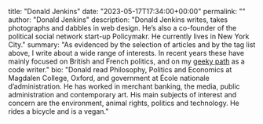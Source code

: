 title: "Donald Jenkins"
date: "2023-05-17T17:34:00+00:00"
permalink: ""
author: "Donald Jenkins"
description: "Donald Jenkins writes, takes photographs and dabbles in web design. He’s also a co-founder of the political social network start-up Policymakr. He currently lives in New York City."
summary: "As evidenced by the selection of articles and by the tag list above, I write about a wide range of interests. In recent years these have mainly focused on British and French politics, and on my [geeky path](https://github.com/donaldjenkins) as a code writer."
bio: "Donald read Philosophy, Politics and Economics at Magdalen College, Oxford, and government at École nationale d’administration. He has worked in merchant banking, the media, public administration and contemporary art. His main subjects of interest and concern are the environment, animal rights, politics and technology. He rides a bicycle and is a vegan."

